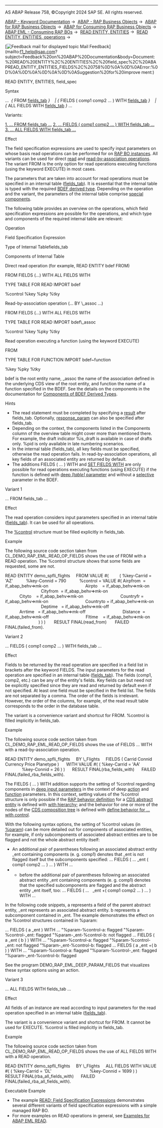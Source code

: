   

* * *

AS ABAP Release 758, ©Copyright 2024 SAP SE. All rights reserved.

[ABAP - Keyword Documentation](https://help.sap.com/doc/abapdocu_758_index_htm/7.58/en-US/abenabap.htm) →  [ABAP - RAP Business Objects](https://help.sap.com/doc/abapdocu_758_index_htm/7.58/en-US/abenabap_rap.htm) →  [ABAP for RAP Business Objects](https://help.sap.com/doc/abapdocu_758_index_htm/7.58/en-US/abenabap_for_rap_bos.htm) →  [ABAP for Consuming RAP Business Objects](https://help.sap.com/doc/abapdocu_758_index_htm/7.58/en-US/abenabap_consume_rap_bos.htm) →  [ABAP EML - Consuming RAP BOs](https://help.sap.com/doc/abapdocu_758_index_htm/7.58/en-US/abeneml.htm) →  [READ ENTITY, ENTITIES](https://help.sap.com/doc/abapdocu_758_index_htm/7.58/en-US/abapread_entity_entities.htm) →  [READ ENTITY, ENTITIES, operations](https://help.sap.com/doc/abapdocu_758_index_htm/7.58/en-US/abapread_entity_entities_op.htm) → 

 [![](Mail.gif?object=Mail.gif "Feedback mail for displayed topic") Mail Feedback](mailto:f1_help@sap.com?subject=Feedback%20on%20ABAP%20Documentation&body=Document:%20READ%20ENTITY%2C%20ENTITIES%2C%20field_spec%2C%20ABAPREAD_ENTITY_ENTITIES_FIELDS%2C%20758%0D%0A%0D%0AError:%0D%0A%0D%0A%0D%0A%0D%0ASuggestion%20for%20improve
ment:)

READ ENTITY, ENTITIES, field\_spec

Syntax

...  *{* FROM [fields\_tab](https://help.sap.com/doc/abapdocu_758_index_htm/7.58/en-US/abapeml_fields_tab.htm) *}*
   *|* *{* FIELDS ( comp1 comp2 ... ) WITH [fields\_tab](https://help.sap.com/doc/abapdocu_758_index_htm/7.58/en-US/abapeml_fields_tab.htm) *}*
   *|* *{* ALL FIELDS WITH [fields\_tab](https://help.sap.com/doc/abapdocu_758_index_htm/7.58/en-US/abapeml_fields_tab.htm) *}* ...

Variants:

[1\. ... FROM fields\_tab ...](#!ABAP_VARIANT_1@1@)
[2\. ... FIELDS ( comp1 comp2 ... ) WITH fields\_tab ...](#!ABAP_VARIANT_2@2@)
[3\. ... ALL FIELDS WITH fields\_tab ...](#!ABAP_VARIANT_3@3@)

Effect

The field specification expressions are used to specify input parameters on whose basis read operations can be performed for on [RAP BO instances](https://help.sap.com/doc/abapdocu_758_index_htm/7.58/en-US/abenrap_bo_instance_glosry.htm "Glossary Entry"). All variants can be used for direct [read](https://help.sap.com/doc/abapdocu_758_index_htm/7.58/en-US/abenrap_read_operation_glosry.htm "Glossary Entry") and [read-by-association operations](https://help.sap.com/doc/abapdocu_758_index_htm/7.58/en-US/abenrap_rba_operation_glosry.htm "Glossary Entry"). The variant FROM is the only option for read operations executing functions (using the keyword EXECUTE) in most cases.

The parameters that are taken into account for read operations must be specified in an internal table ([fields\_tab](https://help.sap.com/doc/abapdocu_758_index_htm/7.58/en-US/abapeml_fields_tab.htm)). It is essential that the internal table is typed with the required [BDEF derived type](https://help.sap.com/doc/abapdocu_758_index_htm/7.58/en-US/abenrap_derived_type_glosry.htm "Glossary Entry"). Depending on the operation and the variant, the parameters of the internal table comprise [special components](https://help.sap.com/doc/abapdocu_758_index_htm/7.58/en-US/abapderived_types_comp.htm).

The following table provides an overview on the operations, which field specification expressions are possible for the operations, and which type and components of the required internal table are relevant:

Operation

Field Specification Expression

Type of Internal Tablefields\_tab

Components of Internal Table

Direct read operation (for example, READ ENTITY bdef FROM)

FROM
FIELDS (...) WITH
ALL FIELDS WITH

TYPE TABLE FOR READ IMPORT bdef

%control
%key
%pky
%tky

Read-by-association operation (... BY \\\_assoc ...)

FROM
FIELDS (...) WITH
ALL FIELDS WITH

TYPE TABLE FOR READ IMPORT bdef\\\_assoc

%control
%key
%pky
%tky

Read operation executing a function (using the keyword EXECUTE)

FROM

TYPE TABLE FOR FUNCTION IMPORT bdef~function

%key
%pky
%tky

bdef is the root entity name, \_assoc the name of the association defined in the underlying CDS view of the root entity, and function the name of a function specified in the BDEF. See the details on the components in the documentation for [Components of BDEF Derived Types](https://help.sap.com/doc/abapdocu_758_index_htm/7.58/en-US/abapderived_types_comp.htm).

Hints

-   The read statement must be completed by specifying a [result](https://help.sap.com/doc/abapdocu_758_index_htm/7.58/en-US/abapeml_result.htm) after fields\_tab. Optionally, [response\_param](https://help.sap.com/doc/abapdocu_758_index_htm/7.58/en-US/abapeml_response.htm) can also be specified after fields\_tab.
-   Depending on the context, the components listed in the Components column of the overview table might cover more than mentioned there. For example, the draft indicator %is\_draft is available in case of drafts only. %pid is only available in late numbering scenarios.
-   In the internal table (fields\_tab), all key fields must be specified, otherwise the read operation fails. In read-by-association operations, all key fields of an associated entity are returned by default.
-   The additions FIELDS ( ... ) WITH and [SET FIELDS WITH](abapmodify_entity_entities_fields.htm#!ABAP_VARIANT_4@4@) are only possible for read operations executing functions (using EXECUTE) if the function is defined with [deep *\[*table*\]* parameter](abenbdl_action_input_param.htm#!ABAP_ALTERNATIVE_2@2@) and without a [selective](https://help.sap.com/doc/abapdocu_758_index_htm/7.58/en-US/abenbdl_action_output_para.htm) parameter in the BDEF.

Variant 1   

... FROM fields\_tab ...

Effect

The read operation considers input parameters specified in an internal table ([fields\_tab](https://help.sap.com/doc/abapdocu_758_index_htm/7.58/en-US/abapeml_fields_tab.htm)). It can be used for all operations.

The [%control](https://help.sap.com/doc/abapdocu_758_index_htm/7.58/en-US/abapderived_types_comp.htm) structure must be filled explicitly in fields\_tab.

Example

The following source code section taken from CL\_DEMO\_RAP\_EML\_READ\_OP\_FIELDS shows the use of FROM with a READ operation. The %control structure shows that some fields are requested, some are not.

READ ENTITY demo\_spfli\_flights
    FROM VALUE #(
        ( %key-Carrid = 'AZ'
          %key-Connid = 790
          %control = VALUE #( Airpfrom  = if\_abap\_behv=>mk-on
                              Airpto    = if\_abap\_behv=>mk-on
                              Cityfrom  = if\_abap\_behv=>mk-on
                              Cityto    = if\_abap\_behv=>mk-on
                              Countryfr = if\_abap\_behv=>mk-on
                              Countryto = if\_abap\_behv=>mk-on
                              Deptime   = if\_abap\_behv=>mk-off
                              Arrtime   = if\_abap\_behv=>mk-off
                              Distance  = if\_abap\_behv=>mk-off
                              Fltime    = if\_abap\_behv=>mk-on
                            ) ) )
      RESULT FINAL(read\_from)
      FAILED FINAL(failed\_from).

Variant 2   

... FIELDS ( comp1 comp2 ... ) WITH fields\_tab ...

Effect

Fields to be returned by the read operation are specified in a field list in brackets after the keyword FIELDS. The input parameters for the read operation are specified in an internal table ([fields\_tab](https://help.sap.com/doc/abapdocu_758_index_htm/7.58/en-US/abapeml_fields_tab.htm)). The fields (comp1, comp2, etc.) can be any of the entity's fields. Key fields can but need not be explicitly specified since they are read and returned by default even if not specified. At least one field must be specified in the field list. The fields are not separated by a comma. The order of the fields is irrelevant. However, the order of the columns, for example, of the read result table corresponds to the order in the database table.

The variant is a convenience variant and shortcut for FROM. %control is filled implicitly in fields\_tab.

Example

The following source code section taken from CL\_DEMO\_RAP\_EML\_READ\_OP\_FIELDS shows the use of FIELDS ... WITH with a read-by-association operation.

READ ENTITY demo\_spfli\_flights
    BY \\\_Flights
    FIELDS ( Carrid Connid Currency Price Planetype )
     WITH VALUE #( ( %key-Carrid = 'AA'
                     %key-Connid = 26 ) )
     RESULT FINAL(rba\_fields\_with)
     FAILED FINAL(failed\_rba\_fields\_with).

The FIELDS ( ... ) WITH addition supports the setting of %control regarding components in [deep input parameters](https://help.sap.com/doc/abapdocu_758_index_htm/7.58/en-US/abenbdl_action_input_param.htm) in the context of deep [action](https://help.sap.com/doc/abapdocu_758_index_htm/7.58/en-US/abenrap_action_glosry.htm "Glossary Entry") and [function](https://help.sap.com/doc/abapdocu_758_index_htm/7.58/en-US/abenrap_function_glosry.htm "Glossary Entry") parameters. In this context, setting values of the %control structure is only possible if the [RAP behavior definition](https://help.sap.com/doc/abapdocu_758_index_htm/7.58/en-US/abencds_behavior_definition_glosry.htm "Glossary Entry") for a [CDS abstract entity](https://help.sap.com/doc/abapdocu_758_index_htm/7.58/en-US/abencds_abstract_entity_glosry.htm "Glossary Entry") is defined with [with hierarchy;](https://help.sap.com/doc/abapdocu_758_index_htm/7.58/en-US/abenbdl_bdef_abstract_header.htm) and the behavior for one or more of the nodes of the [CDS composition tree](https://help.sap.com/doc/abapdocu_758_index_htm/7.58/en-US/abencds_composition_tree_glosry.htm "Glossary Entry") is defined with [define behavior for ... with control](abenbdl_define_beh_abstract.htm#!ABAP_ALTERNATIVE_1@1@).

With the following syntax options, the setting of %control values (in [%param](https://help.sap.com/doc/abapdocu_758_index_htm/7.58/en-US/abapderived_types_param.htm)) can be more detailed out for components of associated entities, for example, if only subcomponents of associated abstract entities are to be flagged and not the whole abstract entity itself:

-   An additional pair of parentheses following an associated abstract entity \_ent containing components (e. g. comp1) denotes that \_ent is not flagged itself but the subcomponents specified: ... FIELDS ( ... \_ent ( comp1 comp2 ... ) ... ) WITH ...
-   + before the additional pair of parentheses following an associated abstract entity \_ent containing components (e. g. comp1) denotes that the specified subcomponents are flagged and the abstract entity \_ent itself, too: ... FIELDS ( ...   \_ent +( comp1 comp2 ... ) ... ) WITH ...

In the following code snippets, a represents a field of the parent abstract entity, \_ent represents an associated abstract entity. b represents a subcomponent contained in \_ent. The example demonstrates the effect on the %control structures contained in %param:

... FIELDS ( a \_ent ) WITH ...
"%param-%control-a: flagged
"%param-%control-\_ent: flagged
"%param-\_ent-%control-b: not flagged
... FIELDS ( a \_ent ( b ) ) WITH ...
"%param-%control-a: flagged
"%param-%control-\_ent: not flagged
"%param-\_ent-%control-b: flagged
... FIELDS ( a \_ent +( b ) ) WITH ...
"%param-%control-a: flagged
"%param-%control-\_ent: flagged
"%param-\_ent-%control-b: flagged

See the program DEMO\_RAP\_EML\_DEEP\_PARAM\_FIELDS that visualizes these syntax options using an action.

Variant 3   

... ALL FIELDS WITH fields\_tab ...

Effect

All fields of an instance are read according to input parameters for the read operation specified in an internal table ([fields\_tab](https://help.sap.com/doc/abapdocu_758_index_htm/7.58/en-US/abapeml_fields_tab.htm)).

The variant is a convenience variant and shortcut for FROM. It cannot be used for EXECUTE. %control is filled implicitly in fields\_tab.

Example

The following source code section taken from CL\_DEMO\_RAP\_EML\_READ\_OP\_FIELDS shows the use of ALL FIELDS WITH with a READ operation.

READ ENTITY demo\_spfli\_flights
    BY \\\_Flights
    ALL FIELDS WITH VALUE #( ( %key-Carrid = 'DL'
                               %key-Connid = 1699 ) )
     RESULT FINAL(rba\_all\_fields\_with)
     FAILED FINAL(failed\_rba\_all\_fields\_with).

Executable Example

-   The example [READ: Field Specification Expressions](https://help.sap.com/doc/abapdocu_758_index_htm/7.58/en-US/abeneml_read_op_fields_abexa.htm) demonstrates several different variants of field specification expressions with a simple managed RAP BO.
-   For more examples on READ operations in general, see [Examples for ABAP EML READ](https://help.sap.com/doc/abapdocu_758_index_htm/7.58/en-US/abapeml_read_examples_abexas.htm).